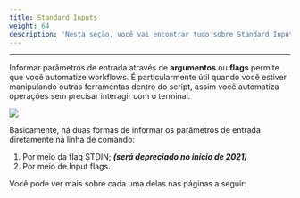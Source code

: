 ```yaml
---
title: Standard Inputs
weight: 64
description: 'Nesta seção, você vai encontrar tudo sobre Standard Inputs.'
---
```


---

Informar parâmetros de entrada através de **argumentos** ou **flags** permite que você automatize workflows. É particularmente útil quando você estiver manipulando outras ferramentas dentro do script, assim você automatiza operações sem precisar interagir com o terminal.

![](/shared/screen-shot-2020-08-27-at-15.22.10.png)

Basicamente, há duas formas de informar os parâmetros de entrada diretamente na linha de comando:

1. Por meio da flag STDIN;     _**\(será depreciado no início de 2021\)**_
2. Por meio de Input flags.

Você pode ver mais sobre cada uma delas nas páginas a seguir:
